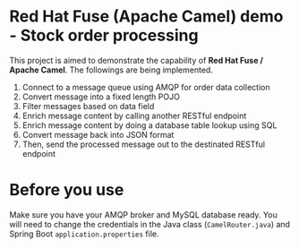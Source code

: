 # Red Hat Fuse (Apache Camel) demo - Stock order processing

This project is aimed to demonstrate the capability of **Red Hat Fuse / Apache Camel**. The followings are being implemented.

1. Connect to a message queue using AMQP for order data collection
2. Convert message into a fixed length POJO
3. Filter messages based on data field
4. Enrich message content by calling another RESTful endpoint
5. Enrich message content by doing a database table lookup using SQL
6. Convert message back into JSON format
7. Then, send the processed message out to the destinated RESTful endpoint

# Before you use

Make sure you have your AMQP broker and MySQL database ready. You will need to change the credentials in the Java class (`CamelRouter.java`) and Spring Boot `application.properties` file.